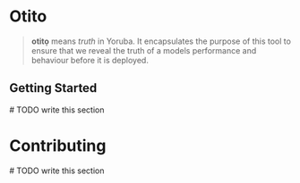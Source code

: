 # Otito

> **otitọ** means _truth_ in Yoruba. It encapsulates the purpose of this tool to ensure that we reveal the truth of a models performance and behaviour before it is deployed.


## Getting Started
\# TODO write this section

# Contributing
\# TODO write this section
